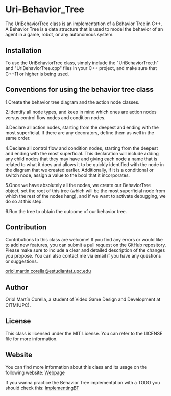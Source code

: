 # Uri-Behavior_Tree

The UriBehaviorTree class is an implementation of a Behavior Tree in C++. A Behavior Tree is a data structure that is used to model the behavior of an agent in a game, robot, or any autonomous system.

## Installation

To use the UriBehaviorTree class, simply include the "UriBehaviorTree.h" and "UriBehaviorTree.cpp" files in your C++ project, and make sure that C++11 or higher is being used.

## Conventions for using the behavior tree class

1.Create the behavior tree diagram and the action node classes.

2.Identify all node types, and keep in mind which ones are action nodes versus control flow nodes and condition nodes.

3.Declare all action nodes, starting from the deepest and ending with the most superficial. If there are any decorators, define them as well in the same order.

4.Declare all control flow and condition nodes, starting from the deepest and ending with the most superficial. This declaration will include adding any child nodes that they may have and giving each node a name that is related to what it does and allows it to be quickly identified with the node in the diagram that we created earlier. Additionally, if it is a conditional or switch node, assign a value to the bool that it incorporates.

5.Once we have absolutely all the nodes, we create our BehaviorTree object, set the root of this tree (which will be the most superficial node from which the rest of the nodes hang), and if we want to activate debugging, we do so at this step.

6.Run the tree to obtain the outcome of our behavior tree.

## Contribution

Contributions to this class are welcome! If you find any errors or would like to add new features, you can submit a pull request on the GitHub repository. Please make sure to include a clear and detailed description of the changes you propose. You can also contact me via email if you have any questions or suggestions. 

oriol.martin.corella@estudiantat.upc.edu

## Author
Oriol Martín Corella, a student of Video Game Design and Development at CITM(UPC).

## License
This class is licensed under the MIT License. You can refer to the LICENSE file for more information.

## Website
You can find more information about this class and its usage on the following website: [Webpage]([https://urii98.github.io/Uri-Behavior_Tree-C-/])

If you wanna practice the Behavior Tree implementation with a TODO you should check this: [ImplementingBT](https://urii98.github.io/Uri-Behavior_Tree-C-/implementing.html)
